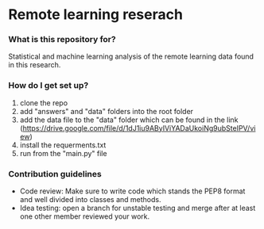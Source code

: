 # Remote learning reserach #

### What is this repository for? ###
Statistical and machine learning analysis of the remote learning data found in this research.

### How do I get set up? ###
1. clone the repo
2. add "answers" and "data" folders into the root folder
3. add the data file to the "data" folder which can be found in the link (https://drive.google.com/file/d/1dJ1iu9AByIViYADaUkoiNg9ubSteIPV/view)
4. install the requerments.txt
5. run from the "main.py" file

### Contribution guidelines ###

* Code review: Make sure to write code which stands the PEP8 format and well divided into classes and methods.
* Idea testing: open a branch for unstable testing and merge after at least one other member reviewed your work.
